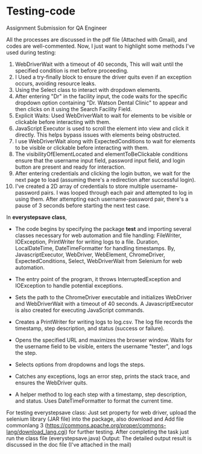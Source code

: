 # Testing-code
Assignment Submission for QA Engineer

All the processes are discussed in the pdf file (Attached with Gmail), and codes are well-commented. 
Now, I just want to highlight some methods I've used during testing:
1. WebDriverWait with a timeout of 40 seconds, This will wait until the specified condition is met before proceeding.
2. I Used a try-finally block to ensure the driver quits even if an exception occurs, avoiding resource leaks.
3. Using the Select class to interact with dropdown elements.
4. After entering "Dr" in the facility input, the code waits for the specific dropdown option containing "Dr. Watson Dental Clinic" to appear and then clicks on it using the Search Facility Field.
5. Explicit Waits: Used WebDriverWait to wait for elements to be visible or clickable before interacting with them.
6. JavaScript Executor is used to scroll the element into view and click it directly. This helps bypass issues with elements being obstructed.
7. I use WebDriverWait along with ExpectedConditions to wait for elements to be visible or clickable before interacting with them.
8. The visibilityOfElementLocated and elementToBeClickable conditions ensure that the username input field, password input field, and login button are present and ready for interaction.
9. After entering credentials and clicking the login button, we wait for the next page to load (assuming there's a redirection after successful login).
10. I've created a 2D array of credentials to store multiple username-password pairs. I was looped through each pair and attempted to log in using them. After attempting each username-password pair, there's a pause of 3 seconds before starting the next test case.

In **everystepsave class**, 
* The code begins by specifying the package **test** and importing several classes necessary for web automation and file handling:
	FileWriter, IOException, PrintWriter for writing logs to a file.
	Duration, LocalDateTime, DateTimeFormatter for handling timestamps.
	By, JavascriptExecutor, WebDriver, WebElement, ChromeDriver, ExpectedConditions, Select, WebDriverWait from Selenium for web automation.

* The entry point of the program, it throws InterruptedException and IOException to handle potential exceptions.

* Sets the path to the ChromeDriver executable and initializes WebDriver and WebDriverWait with a timeout of 40 seconds. A JavascriptExecutor is also created for executing JavaScript commands.

* Creates a PrintWriter for writing logs to log.csv. The log file records the timestamp, step description, and status (success or failure).
* Opens the specified URL and maximizes the browser window. Waits for the username field to be visible, enters the username "tester", and logs the step.
* Selects options from dropdowns and logs the steps.
* Catches any exceptions, logs an error step, prints the stack trace, and ensures the WebDriver quits.
* A helper method to log each step with a timestamp, step description, and status. Uses DateTimeFormatter to format the current time.

For testing everystepsave class: Just set property for web driver, upload the selenium library (JAR file) into the package, also download and Add file commonlang 3 (https://commons.apache.org/proper/commons-lang/download_lang.cgi) for further testing. After completing the task just run the class file (everystepsave.java)
Output: The detailed output result is discussed in the doc file (I've attached in the mail)


